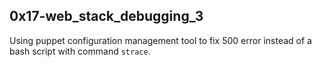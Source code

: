 ## 0x17-web_stack_debugging_3

Using puppet configuration management tool to fix 500 error instead of a bash script with command `strace`.

